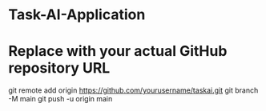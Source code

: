# Task-AI-Application
# Replace with your actual GitHub repository URL
git remote add origin https://github.com/yourusername/taskai.git
git branch -M main
git push -u origin main

